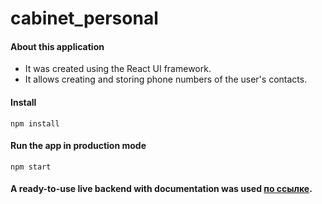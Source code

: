 # cabinet_personal

#### About this application

- It was created using the React UI framework.
- It allows creating and storing phone numbers of the user's contacts.

#### Install

    npm install

#### Run the app in production mode

    npm start

#### A ready-to-use live backend with documentation was used [по ссылке](https://connections-api.herokuapp.com/docs/).
